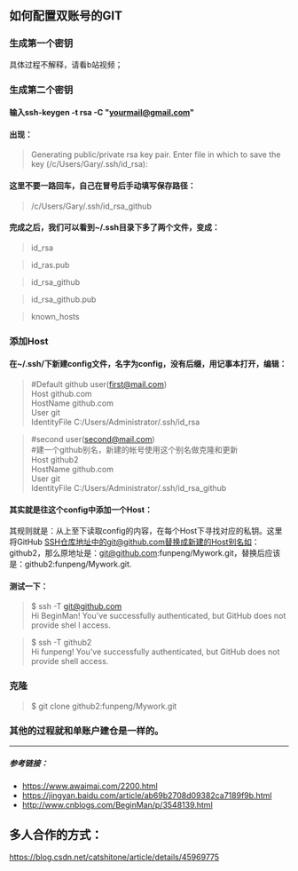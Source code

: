 ## 如何配置双账号的GIT

### 生成第一个密钥

具体过程不解释，请看b站视频；

### 生成第二个密钥

#### 输入ssh-keygen -t rsa -C "yourmail@gmail.com"

#### 出现：

> Generating public/private rsa key pair.
Enter file in which to save the key (/c/Users/Gary/.ssh/id_rsa): 

#### 这里不要一路回车，自己在冒号后手动填写保存路径：

> /c/Users/Gary/.ssh/id_rsa_github

#### 完成之后，我们可以看到~/.ssh目录下多了两个文件，变成：

> id_rsa

> id_ras.pub

> id_rsa_github

> id_rsa_github.pub

> known_hosts

### 添加Host  
#### 在~/.ssh/下新建config文件，名字为config，没有后缀，用记事本打开，编辑：

  

> #Default github user(first@mail.com)  
Host github.com  
HostName github.com  
User git  
IdentityFile C:/Users/Administrator/.ssh/id_rsa

> #second user(second@mail.com)  
#建一个github别名，新建的帐号使用这个别名做克隆和更新  
Host github2  
HostName github.com  
User git  
IdentityFile C:/Users/Administrator/.ssh/id_rsa_github  


#### 其实就是往这个config中添加一个Host：
其规则就是：从上至下读取config的内容，在每个Host下寻找对应的私钥。这里将GitHub SSH仓库地址中的git@github.com替换成新建的Host别名如：github2，那么原地址是：git@github.com:funpeng/Mywork.git，替换后应该是：github2:funpeng/Mywork.git.


#### 测试一下：

> $ ssh -T git@github.com  
Hi BeginMan! You've successfully authenticated, but GitHub does not provide shel
l access.

> $ ssh -T github2  
Hi funpeng! You've successfully authenticated, but GitHub does not provide shell
 access.
 
### 克隆
> $ git clone github2:funpeng/Mywork.git

 
### 其他的过程就和单账户建仓是一样的。

  
***

##### 参考链接：

+ https://www.awaimai.com/2200.html
+ https://jingyan.baidu.com/article/ab69b2708d09382ca7189f9b.html
+ http://www.cnblogs.com/BeginMan/p/3548139.html



## 多人合作的方式：
https://blog.csdn.net/catshitone/article/details/45969775

  



